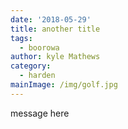 ```yaml
---
date: '2018-05-29'
title: another title
tags:
  - boorowa
author: kyle Mathews
category:
  - harden
mainImage: /img/golf.jpg
---
```

message here
